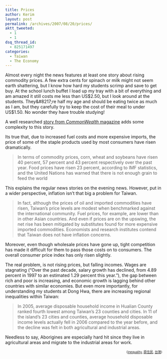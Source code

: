 ```yaml
---
title: Prices
author: Kerim
layout: post
permalink: /archives/2007/08/20/prices/
aktt_tweeted:
  - 1
  - 1
dsq_thread_id:
  - 825171497
categories:
  - Taiwan
  - The Economy
---
```

Almost every night the news features at least one story about rising commodity prices. A few extra cents for spinach or milk might not seem earth shattering, but I know how hard my students scrimp and save to get buy. At the school lunch buffet I load up my tray with a bit of everything and am amazed it still costs me less than US$2.50, but I look around at the students. They&#8217;re half my age and should be eating twice as much as I am, but they carefully try to keep the cost of their meal to under US$1.50. No wonder they have trouble studying!

A well researched <a href="http://www.cw.com.tw/english/article/377076.jsp" onclick="_gaq.push(['_trackEvent', 'outbound-article', 'http://www.cw.com.tw/english/article/377076.jsp', 'story from CommonWealth magazine']);" >story from <em>CommonWealth</em> magazine</a> adds some complexity to this story.

Its true that, due to increased fuel costs and more expensive imports, the price of some of the staple products used by most consumers have risen dramatically.

> In terms of commodity prices, corn, wheat and soybeans have risen 40 percent, 57 percent and 43 percent respectively over the past year. Food prices have risen 23 percent, according to IMF statistics, and the United Nations has warned that there is not enough grain to feed the world 

This explains the regular news stories on the evening news. However, put in a wider perspective, inflation isn&#8217;t that big a problem for Taiwan.

> In fact, although the prices of oil and imported commodities have risen, Taiwan’s price levels are modest when benchmarked against the international community. Fuel prices, for example, are lower than in other Asian countries. And even if prices are on the upswing, the net rise has been mitigated by substitutes found for more expensive imported commodities. Economists and research institutes contend that Taiwan does not have inflation concerns. 

Moreover, even though wholesale prices have gone up, tight competition has made it difficult for them to pass those costs on to consumers. The overall consumer price index has only risen slightly.

The real problem, is not rising prices, but falling incomes. Wages are stagnating (&#8220;Over the past decade, salary growth has declined, from 4.89 percent in 1997 to an estimated 1.29 percent this year.&#8221;), the gap between rich and poor is increasing, and economic growth is lagging behind other countries with similar economies. But even more importantly, for understanding my students at Dong Hwa, there are increasing regional inequalities within Taiwan:

> In 2005, average disposable household income in Hualian County ranked fourth lowest among Taiwan’s 23 counties and cities. In 11 of the island’s 23 cities and counties, average household disposable income levels actually fell in 2006 compared to the year before, and the decline was felt in both agricultural and industrial areas. 

Needless to say, Aborigines are especially hard hit since they live in agricultural areas and migrate to the industrial areas for work.  
<!-- technorati tags start -->

<div style="text-align:right;">
  <span style="font-size:x-small;">{<a href="http://www.technorati.com/tag/inequality" onclick="_gaq.push(['_trackEvent', 'outbound-article', 'http://www.technorati.com/tag/inequality', 'inequality']);"  rel="tag">inequality</a>, <a href="http://www.technorati.com/tag/原住民" onclick="_gaq.push(['_trackEvent', 'outbound-article', 'http://www.technorati.com/tag/原住民', '原住民']);"  rel="tag">原住民</a>, <a href="http://www.technorati.com/tag/台灣" onclick="_gaq.push(['_trackEvent', 'outbound-article', 'http://www.technorati.com/tag/台灣', '台灣']);"  rel="tag">台灣</a>}</span>


<!-- technorati tags end -->

